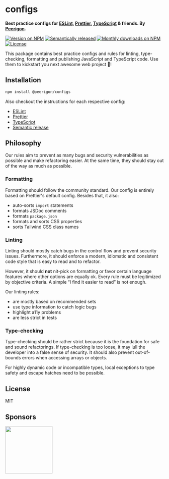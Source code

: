 # configs

**Best practice configs for [ESLint](https://eslint.org/), [Prettier](https://prettier.io/), [TypeScript](https://www.typescriptlang.org/) & friends. By [Peerigon](https://www.peerigon.com/).**

[![Version on NPM](https://img.shields.io/npm/v/@peerigon/configs?style=for-the-badge)](https://www.npmjs.com/package/@peerigon/configs)
[![Semantically released](https://img.shields.io/badge/%20%20%F0%9F%93%A6%F0%9F%9A%80-semantic--release-e10079.svg?style=for-the-badge)](https://github.com/semantic-release/semantic-release)
[![Monthly downloads on NPM](https://img.shields.io/npm/dm/@peerigon/configs?style=for-the-badge)](https://www.npmjs.com/package/@peerigon/configs)<br>
[![License](https://img.shields.io/npm/l/@peerigon/configs?style=for-the-badge)](./LICENSE)

This package contains best practice configs and rules for linting, type-checking, formatting and publishing JavaScript and TypeScript code. Use them to kickstart you next awesome web project 🚀!

## Installation

```sh
npm install @peerigon/configs
```

Also checkout the instructions for each respective config:

- [ESLint](/eslint/README.md)
- [Prettier](/prettier/README.md)
- [TypeScript](/typescript/README.md)
- [Semantic release](/semantic-release/README.md)

## Philosophy

Our rules aim to prevent as many bugs and security vulnerabilities as possible and make refactoring easier. At the same time, they should stay out of the way as much as possible.

### Formatting

Formatting should follow the community standard. Our config is entirely based on Prettier's default config. Besides that, it also:

- auto-sorts `import` statements
- formats JSDoc comments
- formats `package.json`
- formats and sorts CSS properties
- sorts Tailwind CSS class names

### Linting

Linting should mostly catch bugs in the control flow and prevent security issues. Furthermore, it should enforce a modern, idiomatic and consistent code style that is easy to read and to refactor.

However, it should **not** nit-pick on formatting or favor certain language features where other options are equally ok. Every rule must be legitimized by objective criteria. A simple “I find it easier to read” is not enough.

Our linting rules:

- are mostly based on recommended sets
- use type information to catch logic bugs
- highlight a11y problems
- are less strict in tests

### Type-checking

Type-checking should be rather strict because it is the foundation for safe and sound refactorings. If type-checking is too loose, it may lull the developer into a false sense of security. It should also prevent out-of-bounds errors when accessing arrays or objects.

For highly dynamic code or incompatible types, local exceptions to type safety and escape hatches need to be possible.

## License

MIT

## Sponsors

[<img src="https://assets.peerigon.com/peerigon/logo/peerigon-logo-flat-spinat.png" width="150" />](https://peerigon.com)
